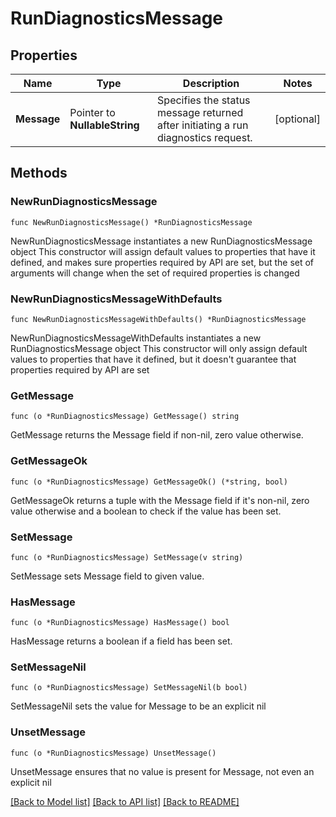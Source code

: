 # RunDiagnosticsMessage

## Properties

Name | Type | Description | Notes
------------ | ------------- | ------------- | -------------
**Message** | Pointer to **NullableString** | Specifies the status message returned after initiating a run diagnostics request. | [optional] 

## Methods

### NewRunDiagnosticsMessage

`func NewRunDiagnosticsMessage() *RunDiagnosticsMessage`

NewRunDiagnosticsMessage instantiates a new RunDiagnosticsMessage object
This constructor will assign default values to properties that have it defined,
and makes sure properties required by API are set, but the set of arguments
will change when the set of required properties is changed

### NewRunDiagnosticsMessageWithDefaults

`func NewRunDiagnosticsMessageWithDefaults() *RunDiagnosticsMessage`

NewRunDiagnosticsMessageWithDefaults instantiates a new RunDiagnosticsMessage object
This constructor will only assign default values to properties that have it defined,
but it doesn't guarantee that properties required by API are set

### GetMessage

`func (o *RunDiagnosticsMessage) GetMessage() string`

GetMessage returns the Message field if non-nil, zero value otherwise.

### GetMessageOk

`func (o *RunDiagnosticsMessage) GetMessageOk() (*string, bool)`

GetMessageOk returns a tuple with the Message field if it's non-nil, zero value otherwise
and a boolean to check if the value has been set.

### SetMessage

`func (o *RunDiagnosticsMessage) SetMessage(v string)`

SetMessage sets Message field to given value.

### HasMessage

`func (o *RunDiagnosticsMessage) HasMessage() bool`

HasMessage returns a boolean if a field has been set.

### SetMessageNil

`func (o *RunDiagnosticsMessage) SetMessageNil(b bool)`

 SetMessageNil sets the value for Message to be an explicit nil

### UnsetMessage
`func (o *RunDiagnosticsMessage) UnsetMessage()`

UnsetMessage ensures that no value is present for Message, not even an explicit nil

[[Back to Model list]](../README.md#documentation-for-models) [[Back to API list]](../README.md#documentation-for-api-endpoints) [[Back to README]](../README.md)


